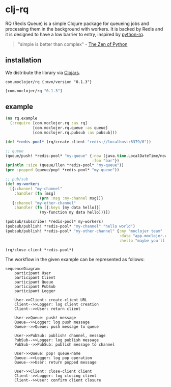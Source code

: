 # clj-rq

RQ (Redis Queue) is a simple Clojure package for queueing jobs and processing them in the background with workers. It is backed by Redis and it is designed to have a low barrier to entry, inspired by [python-rq](https://python-rq.org).

> "simple is better than complex" - [The Zen of Python](https://peps.python.org/pep-0020/)

## installation

We distribute the library via [Clojars](https://clojars.org/com.moclojer/rq).

```edn
com.moclojer/rq {:mvn/version "0.1.3"}
```

```clojure
[com.moclojer/rq "0.1.3"]
```

## example

```clojure
(ns rq.example
  (:require [com.moclojer.rq :as rq]
            [com.moclojer.rq.queue :as queue]
            [com.moclojer.rq.pubsub :as pubsub]))

(def *redis-pool* (rq/create-client "redis://localhost:6379/0"))

;; queue
(queue/push! *redis-pool* "my-queue" {:now (java.time.LocalDateTime/now)
                                      :foo "bar"})
(println :size (queue/llen *redis-pool* "my-queue"))
(prn :popped (queue/pop! *redis-pool* "my-queue"))

;; pub/sub
(def my-workers
  [{:channel "my-channel"
    :handler (fn [msg]
               (prn :msg :my-channel msg))}
   {:channel "my-other-channel"
    :handler (fn [{:keys [my data hello]}]
               (my-function my data hello))}])

(pubsub/subscribe! *redis-pool* my-workers)
(pubsub/publish! *redis-pool* "my-channel" "hello world")
(pubsub/publish! *redis-pool* "my-other-channel" {:my "moclojer team"
                                                  :data "app.moclojer.com"
                                                  :hello "maybe you'll like this website"})

(rq/close-client *redis-pool*)
```

The workflow in the given example can be represented as follows:

```mermaid
sequenceDiagram
    participant User
    participant Client
    participant Queue
    participant PubSub
    participant Logger

    User->>Client: create-client URL
    Client-->>Logger: log client creation
    Client-->>User: return client

    User->>Queue: push! message
    Queue-->>Logger: log push message
    Queue-->>Queue: push message to queue

    User->>PubSub: publish! channel, message
    PubSub-->>Logger: log publish message
    PubSub-->>PubSub: publish message to channel

    User->>Queue: pop! queue-name
    Queue-->>Logger: log pop operation
    Queue-->>User: return popped message

    User->>Client: close-client client
    Client-->>Logger: log closing client
    Client-->>User: confirm client closure
```
